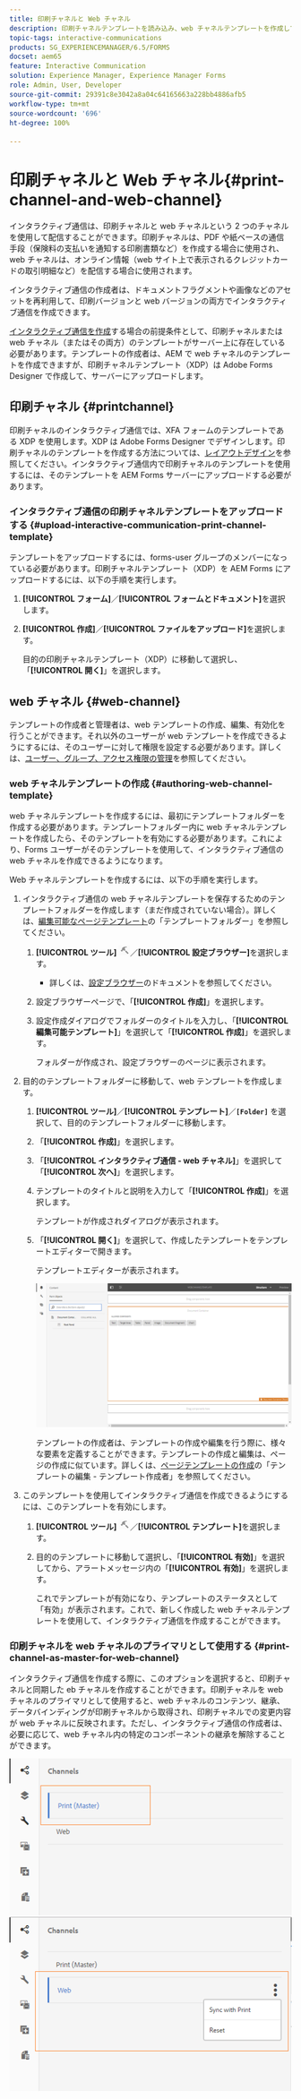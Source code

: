 ```yaml
---
title: 印刷チャネルと Web チャネル
description: 印刷チャネルテンプレートを読み込み、web チャネルテンプレートを作成して有効にする
topic-tags: interactive-communications
products: SG_EXPERIENCEMANAGER/6.5/FORMS
docset: aem65
feature: Interactive Communication
solution: Experience Manager, Experience Manager Forms
role: Admin, User, Developer
source-git-commit: 29391c8e3042a8a04c64165663a228bb4886afb5
workflow-type: tm+mt
source-wordcount: '696'
ht-degree: 100%

---
```


# 印刷チャネルと Web チャネル{#print-channel-and-web-channel}

インタラクティブ通信は、印刷チャネルと web チャネルという 2 つのチャネルを使用して配信することができます。印刷チャネルは、PDF や紙ベースの通信手段（保険料の支払いを通知する印刷書類など）を作成する場合に使用され、web チャネルは、オンライン情報（web サイト上で表示されるクレジットカードの取引明細など）を配信する場合に使用されます。

インタラクティブ通信の作成者は、ドキュメントフラグメントや画像などのアセットを再利用して、印刷バージョンと web バージョンの両方でインタラクティブ通信を作成できます。

[インタラクティブ通信を作成](../../forms/using/create-interactive-communication.md)する場合の前提条件として、印刷チャネルまたは web チャネル（またはその両方）のテンプレートがサーバー上に存在している必要があります。テンプレートの作成者は、AEM で web チャネルのテンプレートを作成できますが、印刷チャネルテンプレート（XDP）は Adobe Forms Designer で作成して、サーバーにアップロードします。

## 印刷チャネル {#printchannel}

印刷チャネルのインタラクティブ通信では、XFA フォームのテンプレートである XDP を使用します。XDP は Adobe Forms Designer でデザインします。印刷チャネルのテンプレートを作成する方法については、[レイアウトデザイン](../../forms/using/layout-design-details.md)を参照してください。インタラクティブ通信内で印刷チャネルのテンプレートを使用するには、そのテンプレートを AEM Forms サーバーにアップロードする必要があります。

### インタラクティブ通信の印刷チャネルテンプレートをアップロードする {#upload-interactive-communication-print-channel-template}

テンプレートをアップロードするには、forms-user グループのメンバーになっている必要があります。印刷チャネルテンプレート（XDP）を AEM Forms にアップロードするには、以下の手順を実行します。

1. **[!UICONTROL フォーム]**／**[!UICONTROL フォームとドキュメント]**&#x200B;を選択します。

1. **[!UICONTROL 作成]**／**[!UICONTROL ファイルをアップロード]**&#x200B;を選択します。

   目的の印刷チャネルテンプレート（XDP）に移動して選択し、「**[!UICONTROL 開く]**」を選択します。

## web チャネル {#web-channel}

テンプレートの作成者と管理者は、web テンプレートの作成、編集、有効化を行うことができます。それ以外のユーザーが web テンプレートを作成できるようにするには、そのユーザーに対して権限を設定する必要があります。詳しくは、[ユーザー、グループ、アクセス権限の管理](/help/sites-administering/user-group-ac-admin.md)を参照してください。

### web チャネルテンプレートの作成 {#authoring-web-channel-template}

web チャネルテンプレートを作成するには、最初にテンプレートフォルダーを作成する必要があります。テンプレートフォルダー内に web チャネルテンプレートを作成したら、そのテンプレートを有効にする必要があります。これにより、Forms ユーザーがそのテンプレートを使用して、インタラクティブ通信の web チャネルを作成できるようになります。

Web チャネルテンプレートを作成するには、以下の手順を実行します。

1. インタラクティブ通信の web チャネルテンプレートを保存するためのテンプレートフォルダーを作成します（まだ作成されていない場合）。詳しくは、[編集可能なページテンプレート](/help/sites-developing/page-templates-editable.md)の「テンプレートフォルダー」を参照してください。

   1. **[!UICONTROL ツール]** ![ツール](assets/tools.png)／**[!UICONTROL 設定ブラウザー]**&#x200B;を選択します。
      * 詳しくは、[設定ブラウザー](/help/sites-administering/configurations.md)のドキュメントを参照してください。
   1. 設定ブラウザーページで、「**[!UICONTROL 作成]**」を選択します。
   1. 設定作成ダイアログでフォルダーのタイトルを入力し、「**[!UICONTROL 編集可能テンプレート]**」を選択して「**[!UICONTROL 作成]**」を選択します。

      フォルダーが作成され、設定ブラウザーのページに表示されます。

1. 目的のテンプレートフォルダーに移動して、web テンプレートを作成します。

   1. **[!UICONTROL ツール]**／**[!UICONTROL テンプレート]**／**`[Folder]`** を選択して、目的のテンプレートフォルダーに移動します。
   1. 「**[!UICONTROL 作成]**」を選択します。
   1. 「**[!UICONTROL インタラクティブ通信 - web チャネル]**」を選択して「**[!UICONTROL 次へ]**」を選択します。
   1. テンプレートのタイトルと説明を入力して「**[!UICONTROL 作成]**」を選択します。

      テンプレートが作成されダイアログが表示されます。

   1. 「**[!UICONTROL 開く]**」を選択して、作成したテンプレートをテンプレートエディターで開きます。

      テンプレートエディターが表示されます。

      ![webchanneltemplate](assets/webchanneltemplate.png)

      テンプレートの作成者は、テンプレートの作成や編集を行う際に、様々な要素を定義することができます。テンプレートの作成と編集は、ページの作成に似ています。詳しくは、[ページテンプレートの作成](/help/sites-authoring/templates.md)の「テンプレートの編集 - テンプレート作成者」を参照してください。

1. このテンプレートを使用してインタラクティブ通信を作成できるようにするには、このテンプレートを有効にします。

   1. **[!UICONTROL ツール]** ![ツール](assets/tools.png)／**[!UICONTROL テンプレート]**&#x200B;を選択します。
   1. 目的のテンプレートに移動して選択し、「**[!UICONTROL 有効]**」を選択してから、アラートメッセージ内の「**[!UICONTROL 有効]**」を選択します。

      これでテンプレートが有効になり、テンプレートのステータスとして「有効」が表示されます。これで、新しく作成した web チャネルテンプレートを使用して、インタラクティブ通信を作成することができます。

### 印刷チャネルを web チャネルのプライマリとして使用する {#print-channel-as-master-for-web-channel}

インタラクティブ通信を作成する際に、このオプションを選択すると、印刷チャネルと同期した eb チャネルを作成することができます。印刷チャネルを web チャネルのプライマリとして使用すると、web チャネルのコンテンツ、継承、データバインディングが印刷チャネルから取得され、印刷チャネルでの変更内容が web チャネルに反映されます。ただし、インタラクティブ通信の作成者は、必要に応じて、web チャネル内の特定のコンポーネントの継承を解除することができます。

![印刷チャネルをマスターとして使用](assets/create_ic_print_master_new.png) ![印刷チャネルをマスターとする web チャネル](assets/create_ic_print_master_web_new.png)
